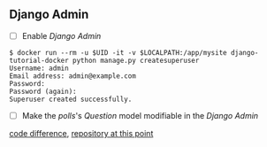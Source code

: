 ## Django Admin

- [ ] Enable *Django Admin*
```shl
$ docker run --rm -u $UID -it -v $LOCALPATH:/app/mysite django-tutorial-docker python manage.py createsuperuser
Username: admin
Email address: admin@example.com
Password:
Password (again):
Superuser created successfully.
```

- [ ] Make the *polls*'s *Question* model modifiable in the *Django Admin*

[code difference](https://github.com/bkmagnetron/django-tutorial-docker/commit/97f9e8b46992431ebf6bec270aecff305a50ce87),
[repository at this point](https://github.com/bkmagnetron/django-tutorial-docker/tree/97f9e8b46992431ebf6bec270aecff305a50ce87)
